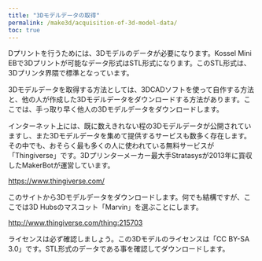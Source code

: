 ```yaml
---
title: "3Dモデルデータの取得"
permalink: /make3d/acquisition-of-3d-model-data/
toc: true
---
```

Dプリントを行うためには、3Dモデルのデータが必要になります。Kossel Mini EBで3Dプリントが可能なデータ形式はSTL形式になります。このSTL形式は、3Dプリンタ界隈で標準となっています。

3Dモデルデータを取得する方法としては、3DCADソフトを使って自作する方法と、他の人が作成した3Dモデルデータをダウンロードする方法があります。ここでは、手っ取り早く他人の3Dモデルデータをダウンロードします。

インターネット上には、既に数えきれない程の3Dモデルデータが公開されていますし、また3Dモデルデータを集めて提供するサービスも数多く存在します。その中でも、おそらく最も多くの人に使われている無料サービスが「Thingiverse」です。3Dプリンターメーカー最大手Stratasysが2013年に買収したMakerBotが運営しています。

https://www.thingiverse.com/

このサイトから3Dモデルデータをダウンロードします。何でも結構ですが、ここでは3D Hubsのマスコット「Marvin」を選ぶことにします。

http://www.thingiverse.com/thing:215703

ライセンスは必ず確認しましょう。この3Dモデルのライセンスは「CC BY-SA 3.0」です。STL形式のデータである事を確認してダウンロードします。
